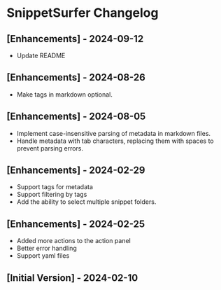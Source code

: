 # SnippetSurfer Changelog

## [Enhancements] - 2024-09-12
- Update README

## [Enhancements] - 2024-08-26
- Make tags in markdown optional.

## [Enhancements] - 2024-08-05
- Implement case-insensitive parsing of metadata in markdown files.
- Handle metadata with tab characters, replacing them with spaces to prevent parsing errors.

## [Enhancements] - 2024-02-29

- Support tags for metadata
- Support filtering by tags
- Add the ability to select multiple snippet folders.

## [Enhancements] - 2024-02-25

- Added more actions to the action panel
- Better error handling
- Support yaml files

## [Initial Version] - 2024-02-10
